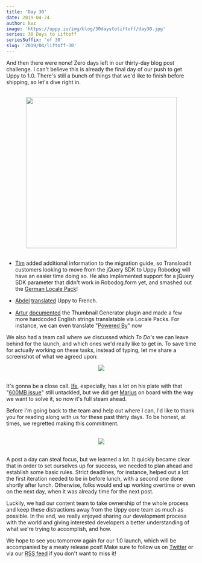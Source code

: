 ```yaml
---
title: 'Day 30'
date: 2019-04-24
author: kvz
image: 'https://uppy.io/img/blog/30daystoliftoff/day30.jpg'
series: 30 Days to Liftoff
seriesSuffix: 'of 30'
slug: '2019/04/liftoff-30'
---
```


And then there were none! Zero days left in our thirty-day blog post challenge.
I can't believe this is already the final day of our push to get Uppy to 1.0.
There's still a bunch of things that we'd like to finish before shipping, so
let's dive right in.

<center><br /><img width="400" src="/img/blog/30daystoliftoff/day30.jpg" /><br /><br /></center>

<!--truncate-->

- [Tim](https://github.com/tim-kos) added additional information to the
  migration guide, so Transloadit customers looking to move from the jQuery SDK
  to Uppy Robodog will have an easier time doing so. He also implemented support
  for a jQuery SDK parameter that didn't work in Robodog.form yet, and smashed
  out the [German Locale Pack](https://github.com/transloadit/uppy/pull/1475)!

- [Abdel](https://github.com/kiloreux)
  [translated](https://github.com/transloadit/uppy/pull/1481) Uppy to French.
  <img src="https://avatars1.githubusercontent.com/u/20061212?s=460&v=4" width="16" align="absmiddle"/>

- [Artur](https://github.com/arturi)
  [documented](https://github.com/transloadit/uppy/pull/1468) the Thumbnail
  Generator plugin and made a few more hardcoded English strings translatable
  via Locale Packs. For instance, we can even translate
  "[Powered By](https://github.com/transloadit/uppy/commit/6d36309b72b62e215caa172a6300a0f0c7083ce8)"
  now

We also had a team call where we discussed which _To Do's_ we can leave behind
for the launch, and which ones we'd really like to get in. To save time for
actually working on these tasks, instead of typing, let me share a screenshot of
what we agreed upon:

<center><a rel="noreferrer noopener" target="_blank" href="https://uppy.io/img/blog/30daystoliftoff/2019-04-day30-board.png"><img src="/img/blog/30daystoliftoff/2019-04-day30-board.png" /></a><br /><br /></center>

It's gonna be a close call. [Ife](https://github.com/ifedapoolarewaju),
especially, has a lot on his plate with that
"[600MB issue](https://github.com/tus/tus-js-client/issues/146)" still
untackled, but we did get [Marius](https://github.com/Acconut) on board with the
way we want to solve it, so now it's full steam ahead.

Before I'm going back to the team and help out where I can, I'd like to thank
you for reading along with us for these past thirty days. To be honest, at
times, we regretted making this commitment.

<center><br /><img src="/img/blog/30daystoliftoff/2019-04-day30-posts.png" /><br /><br /></center>

A post a day can steal focus, but we learned a lot. It quickly became clear that
in order to set ourselves up for success, we needed to plan ahead and establish
some basic rules. Strict deadlines, for instance, helped out a lot: the first
iteration needed to be in before lunch, with a second one done shortly after
lunch. Otherwise, folks would end up working overtime or even on the next day,
when it was already time for the next post.

Luckily, we had our content team to take ownership of the whole process and keep
these distractions away from the Uppy core team as much as possible. In the end,
we really enjoyed sharing our development process with the world and giving
interested developers a better understanding of what we're trying to accomplish,
and how.

We hope to see you tomorrow again for our 1.0 launch, which will be accompanied
by a meaty release post! Make sure to follow us on
[Twitter](https://twitter.com/uppy_io) or via our
[RSS feed](https://uppy.io/blog/atom.xml) if you don't want to miss it!

<!-- <center><img width="400" src="https://media.giphy.com/media/11syU6ZZ6PsGRO/giphy.gif" /><br/><br/></center> -->
